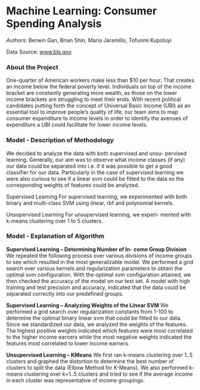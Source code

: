 # Machine Learning: Consumer Spending Analysis

<i>Authors:</i>
Berwin Gan,
Brian Shin,
Maria Jaramillo,
Tofunmi Kupoluyi

Data Source: www.bls.gov

### About the Project
One-quarter of American workers make less than $10 per hour. That creates an income below the federal poverty level. Individuals on top of the income bracket are constantly generating more wealth, as those on the lower income brackets are struggling to meet their ends. With recent political candidates putting forth the concept of Universal Basic Income (UBI) as an essential tool to improve people’s quality of life, our team aims to map consumer expenditure to income levels in order to identify the avenues of expenditure a UBI could facilitate for lower income levels.


### Model - Description of Methodology
We decided to analyze the data with both supervised and unsu- pervised learning. Generally, our aim was to observe what income classes (if any) our data could be separated into i.e. if it was possible to get a good classifier for our data. Particularly in the case of supervised learning we were also curious to see if a linear svm could be fitted to the data so the corresponding weights of features could be analyzed.

</b>Supervised Learning</b>
For supervised learning, we experimented with both binary and multi-class SVM using linear, rbf and polynomial kernels.

</b>Unsupervised Learning</b> 
For unsupervised learning, we experi- mented with k-means clustering over 1 to 5 clusters.

### Model - Explanation of Algorithm

<b>Supervised Learning – Determining Number of In- come Group Division</b>
We repeated the following process over various divisions of income groups to see which resulted in the most generalizable model. We performed a grid search over various kernels and regularization parameters to obtain the optimal svm configuration.
With the optimal svm configuration attained, we then checked the accuracy of the model on our test set.
A model with high training and test precision and accuracy, indicated that the data could be separated correctly into our predefined groups.

<b>Supervised Learning – Analyzing Weights of the Linear SVM</b>
We performed a grid search over regularization constants from 1-100 to determine the optimal binary linear svm that could be fitted to our data. Since we standardized our data, we analyzed the weights of the features. The highest positive weights indicated which features were most correlated to the higher income earners while the most negative weights indicated the features most correlated to
lower income earners.

<b>Unsupervised Learning – KMeans</b>
We first ran k-means clustering over 1..5 clusters and graphed the distortion to determine the best number of clusters to split the data
(Elbow Method for K-Means).
We also performed k-means clustering over k=1..5 clusters and
tried to see if the average income in each cluster was representative of income groupings.
